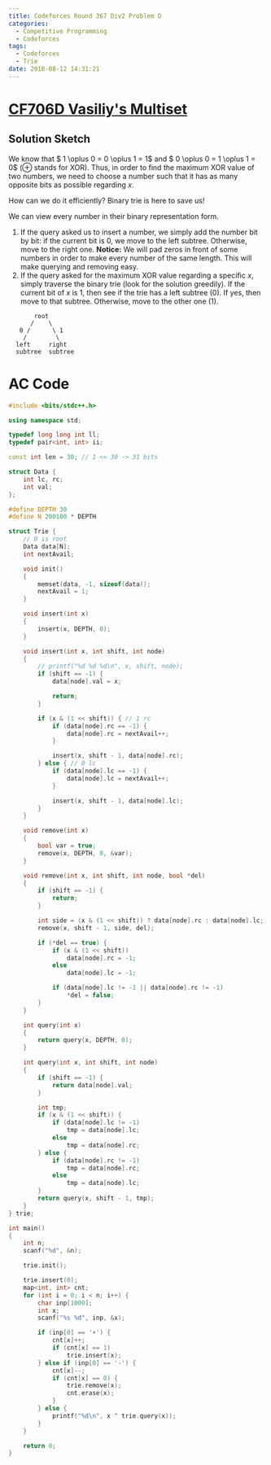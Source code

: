 ```yaml
---
title: Codeforces Round 367 Div2 Problem D
categories:
  - Competitive Programming
  - Codeforces
tags:
  - Codeforces
  - Trie
date: 2016-08-12 14:31:21
---
```



# [CF706D Vasiliy's Multiset](http://codeforces.com/contest/706/problem/D)

## Solution Sketch

We know that $ 1 \oplus 0 = 0 \oplus 1 = 1$ and $ 0 \oplus 0 = 1 \oplus 1 = 0$ ($\oplus$ stands for XOR). Thus, in order to find the maximum XOR value of two numbers, we need to choose a number such that it has as many opposite bits as possible regarding $x$.

How can we do it efficiently? Binary trie is here to save us!

<!-- more -->

We can view every number in their binary representation form.
1. If the query asked us to insert a number, we simply add the number bit by bit: if the current bit is 0, we move to the left subtree. Otherwise, move to the right one. **Notice:** We will pad zeros in front of some numbers in order to make every number of the same length. This will make querying and removing easy.
2. If the query asked for the maximum XOR value regarding a specific $x$, simply traverse the binary trie (look for the solution greedily). If the current bit of $x$ is 1, then see if the trie has a left subtree (0). If yes, then move to that subtree. Otherwise, move to the other one (1).
```
       root
      /    \
   0 /      \ 1
    /        \
  left     right
  subtree  subtree
```

# AC Code

```c++
#include <bits/stdc++.h>

using namespace std;

typedef long long int ll;
typedef pair<int, int> ii;

const int len = 30; // 1 << 30 -> 31 bits

struct Data {
    int lc, rc;
    int val;
};

#define DEPTH 30
#define N 200100 * DEPTH

struct Trie {
    // 0 is root
    Data data[N];
    int nextAvail;

    void init()
    {
        memset(data, -1, sizeof(data));
        nextAvail = 1;
    }

    void insert(int x)
    {
        insert(x, DEPTH, 0);
    }

    void insert(int x, int shift, int node)
    {
        // printf("%d %d %d\n", x, shift, node);
        if (shift == -1) {
            data[node].val = x;

            return;
        }

        if (x & (1 << shift)) { // 1 rc
            if (data[node].rc == -1) {
                data[node].rc = nextAvail++;
            }

            insert(x, shift - 1, data[node].rc);
        } else { // 0 lc
            if (data[node].lc == -1) {
                data[node].lc = nextAvail++;
            }

            insert(x, shift - 1, data[node].lc);
        }
    }

    void remove(int x)
    {
        bool var = true;
        remove(x, DEPTH, 0, &var);
    }

    void remove(int x, int shift, int node, bool *del)
    {
        if (shift == -1) {
            return;
        }

        int side = (x & (1 << shift)) ? data[node].rc : data[node].lc;
        remove(x, shift - 1, side, del);

        if (*del == true) {
            if (x & (1 << shift))
                data[node].rc = -1;
            else
                data[node].lc = -1;

            if (data[node].lc != -1 || data[node].rc != -1)
                *del = false;
        }
    }

    int query(int x)
    {
        return query(x, DEPTH, 0);
    }

    int query(int x, int shift, int node)
    {
        if (shift == -1) {
            return data[node].val;
        }

        int tmp;
        if (x & (1 << shift)) {
            if (data[node].lc != -1)
                tmp = data[node].lc;
            else
                tmp = data[node].rc;
        } else {
            if (data[node].rc != -1)
                tmp = data[node].rc;
            else
                tmp = data[node].lc;
        }
        return query(x, shift - 1, tmp);
    }
} trie;

int main()
{
    int n;
    scanf("%d", &n);

    trie.init();

    trie.insert(0);
    map<int, int> cnt;
    for (int i = 0; i < n; i++) {
        char inp[1000];
        int x;
        scanf("%s %d", inp, &x);

        if (inp[0] == '+') {
            cnt[x]++;
            if (cnt[x] == 1)
                trie.insert(x);
        } else if (inp[0] == '-') {
            cnt[x]--;
            if (cnt[x] == 0) {
                trie.remove(x);
                cnt.erase(x);
            }
        } else {
            printf("%d\n", x ^ trie.query(x));
        }
    }

    return 0;
}

```

